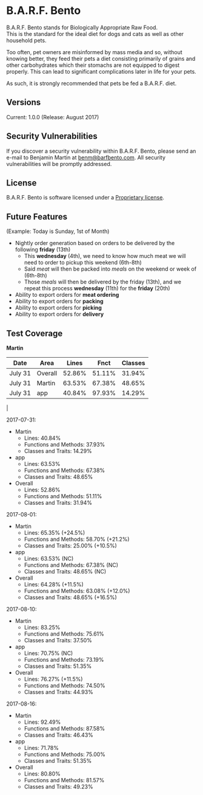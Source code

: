 # B.A.R.F. Bento

B.A.R.F. Bento stands for Biologically Appropriate Raw Food. \
This is the standard for the ideal diet for dogs and cats as well as other household pets. 

Too often, pet owners are misinformed by mass media and so, without knowing better, they feed their pets a 
diet consisting primarily of grains and other carbohydrates which their stomachs are not equipped to 
digest properly. This can lead to significant complications later in life for your pets. 

As such, it is strongly recommended that pets be fed a B.A.R.F. diet. 

## Versions

Current: 1.0.0 (Release: August 2017)

## Security Vulnerabilities

If you discover a security vulnerability within B.A.R.F. Bento, please send an e-mail to Benjamin Martin at 
benm@barfbento.com. All security vulnerabilities will be promptly addressed.

## License

B.A.R.F. Bento is software licensed under a [Proprietary license](https://en.wikipedia.org/wiki/Proprietary_software).

## Future Features

(Example: Today is Sunday, 1st of Month)
* Nightly order generation based on orders to be delivered by the following **friday** (13th)
  * This **wednesday** (4th), we need to know how much meat we will need to order to pickup this weekend (6th-8th)
  * Said *meat* will then be packed into *meals* on the weekend or week of (6th-8th)
  * Those *meals* will then be delivered by the friday (13th), and we repeat this process **wednesday** (11th) for the **friday** (20th)
* Ability to export orders for **meat ordering**
* Ability to export orders for **packing**
* Ability to export orders for **picking**
* Ability to export orders for **delivery**

## Test Coverage

**Martin**

| Date | Area | Lines | Fnct | Classes |
| ---- | ---- | ----- | ---- | ------- |
| July 31 | Overall | 52.86% | 51.11% | 31.94% |
| July 31 | Martin | 63.53% | 67.38% | 48.65% |
| July 31 | app | 40.84% | 97.93% | 14.29% |
|



2017-07-31:
- Martin
    - Lines: 40.84%
    - Functions and Methods: 37.93%
    - Classes and Traits: 14.29%
- app
    - Lines: 63.53%
    - Functions and Methods: 67.38%
    - Classes and Traits: 48.65%
- Overall
    - Lines: 52.86%
    - Functions and Methods: 51.11%
    - Classes and Traits: 31.94%

2017-08-01:
- Martin
    - Lines: 65.35% (+24.5%)
    - Functions and Methods: 58.70% (+21.2%)
    - Classes and Traits: 25.00% (+10.5%)
- app
    - Lines: 63.53% (NC)
    - Functions and Methods: 67.38% (NC)
    - Classes and Traits: 48.65% (NC)
- Overall
    - Lines: 64.28% (+11.5%)
    - Functions and Methods: 63.08% (+12.0%)
    - Classes and Traits: 48.65% (+16.5%)

2017-08-10:
- Martin
    - Lines: 83.25%
    - Functions and Methods: 75.61%
    - Classes and Traits: 37.50%
- app
    - Lines: 70.75% (NC)
    - Functions and Methods: 73.19%
    - Classes and Traits: 51.35%
- Overall
    - Lines: 76.27% (+11.5%)
    - Functions and Methods: 74.50% 
    - Classes and Traits: 44.93% 

2017-08-16:
- Martin
    - Lines: 92.49%
    - Functions and Methods: 87.58%
    - Classes and Traits: 46.43%
- app
    - Lines: 71.78%
    - Functions and Methods: 75.00%
    - Classes and Traits: 51.35%
- Overall
    - Lines: 80.80%
    - Functions and Methods: 81.57% 
    - Classes and Traits: 49.23% 
